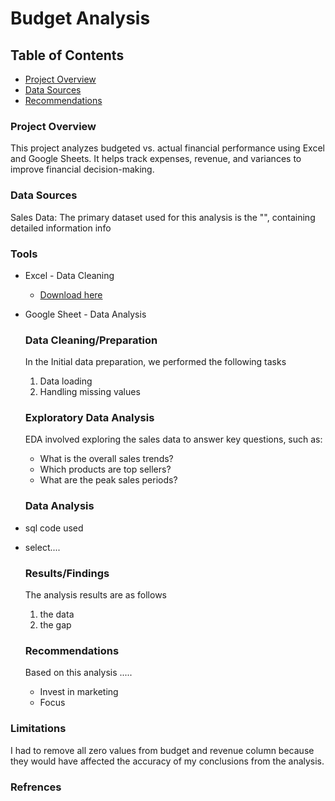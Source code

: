 # Budget Analysis

## Table of Contents

- [Project Overview](#project-overview)
- [Data Sources](data-sources)
- [Recommendations](recommendations)

### Project Overview

This project analyzes budgeted vs. actual financial performance using Excel and Google Sheets. It helps track expenses, revenue, and variances to improve financial decision-making.

### Data Sources

Sales Data: The primary dataset used for this analysis is the  "", containing detailed information info

### Tools

- Excel - Data Cleaning
   - [Download here](http://microsoft.com)
- Google Sheet - Data Analysis

  ### Data Cleaning/Preparation

  In the Initial data preparation, we performed the following tasks
  1. Data loading
  2. Handling missing values

   ### Exploratory Data Analysis

  EDA involved exploring the sales data to answer key questions, such as:

  - What is the overall sales trends?
  -  Which products are top sellers?
  -   What are the peak sales periods?

    ### Data Analysis   

- sql code used
- select....

  
  ### Results/Findings
  
  The analysis results are as follows
  1. the data
  2. the  gap

  ### Recommendations

  Based on this analysis .....
  - Invest in marketing
  - Focus 

### Limitations

I had to remove all zero values from budget and revenue column because they would have affected the accuracy of my conclusions from the analysis.

### Refrences 
  
